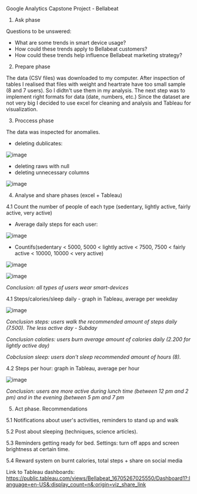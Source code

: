 Google Analytics Capstone Project - Bellabeat

1. Ask phase

Questions to be unswered:
- What are some trends in smart device usage?
- How could these trends apply to Bellabeat customers?
- How could these trends help influence Bellabeat marketing strategy?

2. Prepare phase

The data (CSV files) was downloaded to my computer. After inspection of tables I realised that files with weight and heartrate have too small sample (8 and 7 users). So I didtn't use them in my analysis.
The next step was to implement right formats for data (date, numbers, etc.)
Since the dataset are not very big I decided to use excel for cleaning and analysis and Tableau for visualization.

3. Proccess phase

The data was inspected for anomalies. 
- deleting dublicates: 

![image](https://user-images.githubusercontent.com/99286647/204351401-f17bce32-2d04-4b85-b957-7f201842b2c0.png)
- deleting raws with null
- deleting unnecessary columns

![image](https://user-images.githubusercontent.com/99286647/206534162-797273db-3a08-4d64-9dfe-978ae2942a68.png)

4. Analyse and share phases (excel + Tableau)

4.1 Count the number of people of each type (sedentary, lightly active, fairly active, very active)
- Average daily steps for each user:

![image](https://user-images.githubusercontent.com/99286647/206543368-793fbdfd-7d97-4a93-b7e5-d39014823b6c.png)
- Countifs(sedentary < 5000, 5000 < lightly active < 7500, 7500 < fairly active < 10000, 10000 < very active)

![image](https://user-images.githubusercontent.com/99286647/206543950-aee8cc7f-fda5-4433-949e-a553ea9dc0d2.png)

![image](https://user-images.githubusercontent.com/99286647/206763708-802ee9bf-c37e-4f85-a6ce-9118c3468670.png)

_Conclusion: all types of users wear smart-devices_

4.1 Steps/calories/sleep daily - graph in Tableau, average per weekday

![image](https://user-images.githubusercontent.com/99286647/207160801-e17996aa-cbc2-47b9-b370-79713b5ad330.png)

_Conclusion steps: users walk the recommended amount of steps daily (7.500). The less active day - Subday_

_Conclusion caloties: users burn average amount of calories daily (2.200 for lightly active day)_

_Cobclusion sleep: users don't sleep recommended amount of hours (8)._

4.2 Steps per hour: graph in Tableau, average per hour

![image](https://user-images.githubusercontent.com/99286647/207161399-63cf891c-4254-4d80-9092-bf51f3565baa.png)

_Conclusion: users are more active during lunch time (between 12 pm and 2 pm) and in the evening (between 5 pm and 7 pm_

5. Act phase. Recommendations

5.1 Notifications about user's activities, reminders to stand up and walk

5.2 Post about sleeping (techniques, science articles).

5.3 Reminders getting ready for bed. Settings: turn off apps and screen brightness at certain time.

5.4 Reward system on burnt calories, total steps + share on social media

Link to Tableau dashboards: https://public.tableau.com/views/Bellabeat_16705267025550/Dashboard1?:language=en-US&:display_count=n&:origin=viz_share_link
